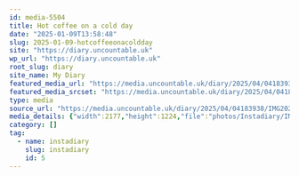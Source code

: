 ```yaml
---
id: media-5504
title: Hot coffee on a cold day
date: "2025-01-09T13:58:48"
slug: 2025-01-09-hotcoffeeonacoldday
site: "https://diary.uncountable.uk"
wp_url: "https://diary.uncountable.uk"
root_slug: diary
site_name: My Diary
featured_media_url: "https://media.uncountable.uk/diary/2025/04/04183938/IMG20250109135848.webp"
featured_media_srcset: "https://media.uncountable.uk/diary/2025/04/04183938/IMG20250109135848-300x169.webp 300w, https://media.uncountable.uk/diary/2025/04/04183938/IMG20250109135848-1024x576.webp 1024w, https://media.uncountable.uk/diary/2025/04/04183938/IMG20250109135848-150x150.webp 150w, https://media.uncountable.uk/diary/2025/04/04183938/IMG20250109135848-640x360.webp 640w, https://media.uncountable.uk/diary/2025/04/04183938/IMG20250109135848.webp 2177w"
type: media
source_url: "https://media.uncountable.uk/diary/2025/04/04183938/IMG20250109135848.webp"
media_details: {"width":2177,"height":1224,"file":"photos/Instadiary/IMG20250109135848.webp","filesize":178532,"sizes":{"medium":{"file":"IMG20250109135848-300x169.webp","width":300,"height":169,"filesize":19828,"mime_type":"image/webp","source_url":"https://media.uncountable.uk/diary/2025/04/04183938/IMG20250109135848-300x169.webp"},"large":{"file":"IMG20250109135848-1024x576.webp","width":1024,"height":576,"filesize":141984,"mime_type":"image/webp","source_url":"https://media.uncountable.uk/diary/2025/04/04183938/IMG20250109135848-1024x576.webp"},"thumbnail":{"file":"IMG20250109135848-150x150.webp","width":150,"height":150,"filesize":9890,"mime_type":"image/webp","source_url":"https://media.uncountable.uk/diary/2025/04/04183938/IMG20250109135848-150x150.webp"},"mobwidth":{"file":"IMG20250109135848-640x360.webp","width":640,"height":360,"filesize":71586,"mime_type":"image/webp","source_url":"https://media.uncountable.uk/diary/2025/04/04183938/IMG20250109135848-640x360.webp"},"full":{"file":"IMG20250109135848.webp","width":2177,"height":1224,"mime_type":"image/webp","source_url":"https://media.uncountable.uk/diary/2025/04/04183938/IMG20250109135848.webp"}},"image_meta":{"aperture":"0","credit":"","camera":"","caption":"","created_timestamp":"0","copyright":"","focal_length":"0","iso":"0","shutter_speed":"0","title":"","orientation":"0","keywords":[]}}
category: []
tag:
  - name: instadiary
    slug: instadiary
    id: 5
---
```


